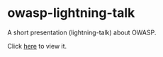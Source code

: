 # owasp-lightning-talk
A short presentation (lightning-talk) about OWASP.

Click [here](https://gitpitch.com/not-matthias/owasp-lightning-talk) to view it.
